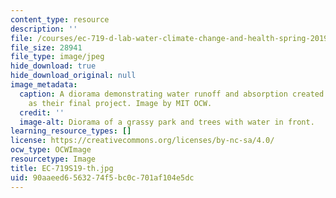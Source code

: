 ```yaml
---
content_type: resource
description: ''
file: /courses/ec-719-d-lab-water-climate-change-and-health-spring-2019/90aaeed6563274f5bc0c701af104e5dc_EC-719S19-th.jpg
file_size: 28941
file_type: image/jpeg
hide_download: true
hide_download_original: null
image_metadata:
  caption: A diorama demonstrating water runoff and absorption created by students
    as their final project. Image by MIT OCW.
  credit: ''
  image-alt: Diorama of a grassy park and trees with water in front.
learning_resource_types: []
license: https://creativecommons.org/licenses/by-nc-sa/4.0/
ocw_type: OCWImage
resourcetype: Image
title: EC-719S19-th.jpg
uid: 90aaeed6-5632-74f5-bc0c-701af104e5dc
---
```

